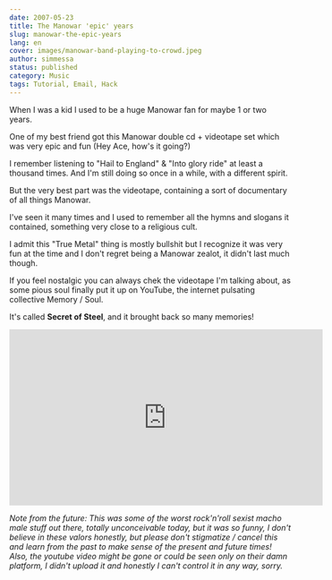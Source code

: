 ```yaml
---
date: 2007-05-23
title: The Manowar 'epic' years
slug: manowar-the-epic-years
lang: en
cover: images/manowar-band-playing-to-crowd.jpeg
author: simmessa
status: published
category: Music
tags: Tutorial, Email, Hack
---
```



When I was a kid I used to be a huge Manowar fan for maybe 1 or two years.

One of my best friend got this Manowar double cd + videotape set which was very epic and fun (Hey Ace, how's it going?)

I remember listening to "Hail to England" &amp; "Into glory ride" at least a thousand times. And I'm still doing so once in a while, with a different spirit.

But the very best part was the videotape, containing a sort of documentary of all things Manowar.

I've seen it many times and I used to remember all the hymns and slogans it contained, something very close to a religious cult.

I admit this "True Metal" thing is mostly bullshit but I recognize it was very fun at the time and I don't regret being a Manowar zealot, it didn't last much though.

If you feel nostalgic you can always chek the videotape I'm talking about, as some pious soul finally put it up on YouTube, the internet pulsating collective Memory / Soul.

It's called **Secret of Steel**, and it brought back so many memories!

<iframe width="560" height="315" src="https://www.youtube-nocookie.com/embed/1JPfQd4Ap8A?si=8_Xvo-kntTZHWfCv" title="YouTube video player" frameborder="0" allow="accelerometer; autoplay; clipboard-write; encrypted-media; gyroscope; picture-in-picture; web-share" referrerpolicy="strict-origin-when-cross-origin" allowfullscreen></iframe>

_Note from the future: This was some of the worst rock'n'roll sexist macho male stuff out there, totally unconceivable today, but it was so funny, I don't believe in these valors honestly, but please don't stigmatize / cancel this and learn from the past to make sense of the present and future times! Also, the youtube video might be gone or could be seen only on their damn platform, I didn't upload it and honestly I can't control it in any way, sorry._
